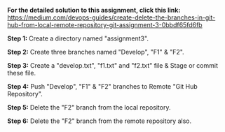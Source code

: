 **For the detailed solution to this assignment, click this link:** https://medium.com/devops-guides/create-delete-the-branches-in-git-hub-from-local-remote-repository-git-assignment-3-0bbdf65fd6fb

**Step 1:** Create a directory named "assignment3".

**Step 2:** Create three branches named "Develop", "F1" & "F2".

**Step 3:** Create a "develop.txt", "f1.txt" and "f2.txt" file & Stage or commit these file.

**Step 4:** Push "Develop", "F1" & "F2" branches to Remote "Git Hub Repository".

**Step 5:** Delete the "F2" branch from the local repository.

**Step 6:** Delete the "F2" branch from the remote repository also.
